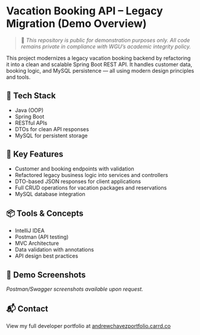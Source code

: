 # Vacation Booking API – Legacy Migration (Demo Overview)

> 📌 *This repository is public for demonstration purposes only. All code remains private in compliance with WGU’s academic integrity policy.*

This project modernizes a legacy vacation booking backend by refactoring it into a clean and scalable Spring Boot REST API. It handles customer data, booking logic, and MySQL persistence — all using modern design principles and tools.

## 🧰 Tech Stack
- Java (OOP)
- Spring Boot
- RESTful APIs
- DTOs for clean API responses
- MySQL for persistent storage

## 🎯 Key Features
- Customer and booking endpoints with validation
- Refactored legacy business logic into services and controllers
- DTO-based JSON responses for client applications
- Full CRUD operations for vacation packages and reservations
- MySQL database integration

## 📦 Tools & Concepts
- IntelliJ IDEA
- Postman (API testing)
- MVC Architecture
- Data validation with annotations
- API design best practices

## 📸 Demo Screenshots
*Postman/Swagger screenshots available upon request.*

## 📬 Contact
View my full developer portfolio at [andrewchavezportfolio.carrd.co](https://andrewchavezportfolio.carrd.co)
